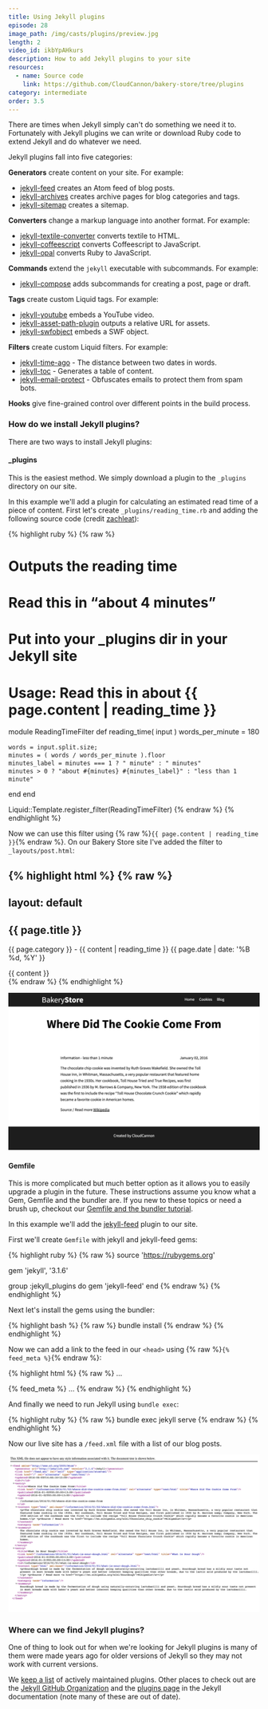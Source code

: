 ```yaml
---
title: Using Jekyll plugins
episode: 28
image_path: /img/casts/plugins/preview.jpg
length: 2
video_id: ikbYpAHkurs
description: How to add Jekyll plugins to your site
resources:
  - name: Source code
    link: https://github.com/CloudCannon/bakery-store/tree/plugins
category: intermediate
order: 3.5
---
```

There are times when Jekyll simply can't do something we need it to. Fortunately with Jekyll plugins we can write or download Ruby code to extend Jekyll and do whatever we need.

Jekyll plugins fall into five categories:

**Generators** create content on your site. For example:

* [jekyll-feed](https://github.com/jekyll/jekyll-feed) creates an Atom feed of blog posts.
* [jekyll-archives](https://github.com/jekyll/jekyll-archives) creates archive pages for blog categories and tags.
* [jekyll-sitemap](https://github.com/jekyll/jekyll-sitemap) creates a sitemap.


**Converters** change a markup language into another format. For example:

* [jekyll-textile-converter](https://github.com/jekyll/jekyll-textile-converter) converts textile to HTML.
* [jekyll-coffeescript](https://github.com/jekyll/jekyll-coffeescript) converts Coffeescript to JavaScript.
* [jekyll-opal](https://github.com/jekyll/jekyll-opal) converts Ruby to JavaScript.

**Commands** extend the `jekyll` executable with subcommands. For example:

* [jekyll-compose](https://github.com/jekyll/jekyll-compose) adds subcommands for creating a post, page or draft.

**Tags** create custom Liquid tags. For example:

* [jekyll-youtube](https://github.com/dommmel/jekyll-youtube) embeds a YouTube video.
* [jekyll-asset-path-plugin](https://github.com/samrayner/jekyll-asset-path-plugin) outputs a relative URL for assets.
* [jekyll-swfobject](https://github.com/sectore/jekyll-swfobject) embeds a SWF object.

**Filters** create custom Liquid filters. For example:

* [jekyll-time-ago](https://github.com/markets/jekyll-timeago) - The distance between two dates in words.
* [jekyll-toc](https://github.com/toshimaru/jekyll-toc) - Generates a table of content.
* [jekyll-email-protect](https://github.com/vwochnik/jekyll-email-protect) - Obfuscates emails to protect them from spam bots.

**Hooks** give fine-grained control over different points in the build process.

### How do we install Jekyll plugins?

There are two ways to install Jekyll plugins:

#### _plugins

This is the easiest method. We simply download a plugin to the `_plugins` directory on our site.

In this example we'll add a plugin for calculating an estimated read time of a piece of content. First let's create `_plugins/reading_time.rb` and adding the following source code (credit [zachleat](https://gist.github.com/zachleat/5792681)):

{% highlight ruby %}
{% raw %}
# Outputs the reading time

# Read this in “about 4 minutes”
# Put into your _plugins dir in your Jekyll site
# Usage: Read this in about {{ page.content | reading_time }}

module ReadingTimeFilter
  def reading_time( input )
    words_per_minute = 180

    words = input.split.size;
    minutes = ( words / words_per_minute ).floor
    minutes_label = minutes === 1 ? " minute" : " minutes"
    minutes > 0 ? "about #{minutes} #{minutes_label}" : "less than 1 minute"
  end
end

Liquid::Template.register_filter(ReadingTimeFilter)
{% endraw %}
{% endhighlight %}

Now we can use this filter using {% raw %}`{{ page.content | reading_time }}`{% endraw %}. On our Bakery Store site I've added the filter to `_layouts/post.html`:

{% highlight html %}
{% raw %}
---
layout: default
---
<div class="container">
  <h2 class="spacing">{{ page.title }}</h2>

  <div class="blog-post spacing">
    <p class="summary">{{ page.category }} - {{ content | reading_time }} <span class="date">{{ page.date | date: '%B %d, %Y' }}</span></p>
    {{ content }}
  </div>
</div>
{% endraw %}
{% endhighlight %}

![Reading Time](/img/casts/plugins/reading-time.png)

#### Gemfile

This is more complicated but much better option as it allows you to easily upgrade a plugin in the future. These instructions assume you know what a Gem, Gemfile and the bundler are. If you new to these topics or need a brush up, checkout our [Gemfile and the bundler tutorial](/jekyll-casts/gemfiles-and-the-bundler/).

In this example we'll add the [jekyll-feed](https://github.com/jekyll/jekyll-feed) plugin to our site.

First we'll create `Gemfile` with jekyll and jekyll-feed gems:

{% highlight ruby %}
{% raw %}
source 'https://rubygems.org'

gem 'jekyll', '3.1.6'

group :jekyll_plugins do
  gem 'jekyll-feed'
end
{% endraw %}
{% endhighlight %}

Next let's install the gems using the bundler:

{% highlight bash %}
{% raw %}
bundle install
{% endraw %}
{% endhighlight %}

Now we can add a link to the feed in our `<head>` using {% raw %}`{% feed_meta %}`{% endraw %}:

{% highlight html %}
{% raw %}
...
<head>
  <meta charset="utf-8">
  <title>{{ page.title }}</title>
  <link rel="stylesheet" href="/css/style.css">
  <link rel="stylesheet" href="http://fonts.googleapis.com/css?family=Source+Sans+Pro:200,300,400,700" media="all">
  {% feed_meta %}
</head>
...
{% endraw %}
{% endhighlight %}

And finally we need to run Jekyll using `bundle exec`:

{% highlight ruby %}
{% raw %}
bundle exec jekyll serve
{% endraw %}
{% endhighlight %}

Now our live site has a `/feed.xml` file with a list of our blog posts.

![Feed](/img/casts/plugins/feed.png)

### Where can we find Jekyll plugins?

One of thing to look out for when we're looking for Jekyll plugins is many of them were made years ago for older versions of Jekyll so they may not work with current versions.

We [keep a list](/jekyll-plugins/) of actively maintained plugins. Other places to check out are the [Jekyll GitHub Organization](https://github.com/jekyll) and the [plugins page](https://jekyllrb.com/docs/plugins/) in the Jekyll documentation (note many of these are out of date).
